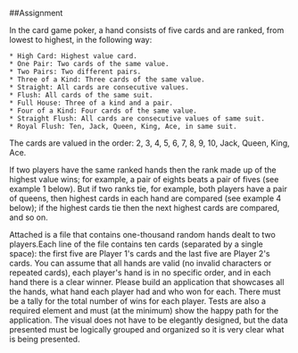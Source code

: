 ##Assignment

In the card game poker, a hand consists of five cards and are ranked, from lowest to highest, in the following way:

	* High Card: Highest value card.
	* One Pair: Two cards of the same value.
	* Two Pairs: Two different pairs.
	* Three of a Kind: Three cards of the same value.
	* Straight: All cards are consecutive values.
	* Flush: All cards of the same suit.
	* Full House: Three of a kind and a pair.
	* Four of a Kind: Four cards of the same value.
	* Straight Flush: All cards are consecutive values of same suit.
	* Royal Flush: Ten, Jack, Queen, King, Ace, in same suit.

The cards are valued in the order: 2, 3, 4, 5, 6, 7, 8, 9, 10, Jack, Queen, King, Ace.

If two players have the same ranked hands then the rank made up of the highest value wins; for example, a pair of eights beats a pair of fives (see example 1 below). But if two ranks tie, for example, both players have a pair of queens, then highest cards in each hand are compared (see example 4 below); if the highest cards tie then the next highest cards are compared, and so on.

Attached is a file that contains one-thousand random hands dealt to two players.Each line of the file contains ten cards (separated by a single space): the first five are Player 1's cards and the last five are Player 2's cards. You can assume that all hands are valid (no invalid characters or repeated cards), each player's hand is in no specific order, and in each hand there is a clear winner.
Please build an application that showcases all the hands, what hand each player had and who won for each. There must be a tally for the total number of wins for each player. Tests are also a required element and must (at the minimum) show the happy path for the application. The visual does not have to be elegantly designed, but the data presented must be logically grouped and organized so it is very clear what is being presented.
